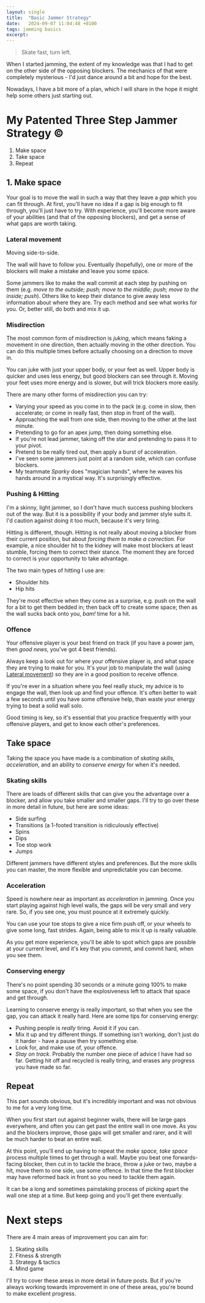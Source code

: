 ```yaml
---
layout: single
title:  "Basic Jammer Strategy"
date:   2024-09-07 11:04:48 +0100
tags: jamming basics
excerpt:
---
```


> Skate fast, turn left.

When I started jamming, the extent of my knowledge was that I had to get on the other side of the opposing blockers. The mechanics of that were completely mysterious - I'd just dance around a bit and hope for the best.

Nowadays, I have a bit more of a plan, which I will share in the hope it might help some others just starting out.

# My Patented Three Step Jammer Strategy &copy;

1. Make space
2. Take space
3. Repeat

## 1. Make space

Your goal is to move the wall in such a way that they leave a _gap_ which you can fit through. At first, you'll have no idea if a gap is big enough to fit through, you'll just have to try. With experience, you'll become more aware of your abilities (and that of the opposing blockers), and get a sense of what gaps are worth taking.

### Lateral movement

Moving side-to-side.

The wall will have to follow you. Eventually (hopefully), one or more of the blockers will make a mistake and leave you some space.

Some jammers like to make the wall commit at each step by pushing on them (e.g. _move to the outside; push; move to the middle; push; move to the inside; push_). Others like to keep their distance to give away less information about where they are. Try each method and see what works for you. Or, better still, do both and mix it up.

### Misdirection

The most common form of misdirection is *juking*, which means faking a movement in one direction, then actually moving in the other direction. You can do this multiple times before actually choosing on a direction to move in.

You can juke with just your upper body, or your feet as well. Upper body is quicker and uses less energy, but good blockers can see through it. Moving your feet uses more energy and is slower, but will trick blockers more easily.

There are many other forms of misdirection you can try:

- Varying your speed as you come in to the pack (e.g. come in slow, then accelerate; or come in really fast, then stop in front of the wall).
- Approaching the wall from one side, then moving to the other at the last minute.
- Pretending to go for an apex jump, then doing something else.
- If you're not lead jammer, taking off the star and pretending to pass it to your pivot.
- Pretend to be really tired out, then apply a burst of acceleration.
- I've seen some jammers just point at a random side, which can confuse blockers.
- My teammate _Sparky_  does "magician hands", where he waves his hands around in a mystical way. It's surprisingly effective.

### Pushing & Hitting

I'm a skinny, light jammer, so I don't have much success pushing blockers out of the way. But it is a possibility if your body and jammer style suits it. I'd caution against doing it too much, because it's very tiring.

Hitting is different, though. Hitting is not really about moving a blocker from their current position, but about _forcing them to make a correction_. For example, a nice shoulder hit to the kidney will make most blockers at least stumble, forcing them to correct their stance. The moment they are forced to correct is your opportunity to take advantage.

The two main types of hitting I use are:

- Shoulder hits
- Hip hits

They're most effective when they come as a surprise, e.g. push on the wall for a bit to get them bedded in; then back off to create some space; then as the wall sucks back onto you, _bam!_ time for a hit.

### Offence

Your offensive player is your best friend on track (if you have a power jam, then _good news_, you've got 4 best friends).

Always keep a look out for where your offensive player is, and what space they are trying to make for you. It's your job to manipulate the wall (using [Lateral movement](#lateral-movement)) so they are in a good position to receive offence.

If you're ever in a situation where you feel really stuck, my advice is to engage the wall, then look up and find your offence. It's often better to wait a few seconds until you have some offensive help, than waste your energy trying to beat a solid wall solo.

Good timing is key, so it's essential that you practice frequently with your offensive players, and get to know each other's preferences.

## Take space

Taking the space you have made is a combination of _skating skills_, _acceleration_, and an ability to _conserve energy_ for when it's needed.

### Skating skills

There are loads of different skills that can give you the advantage over a blocker, and allow you take smaller and smaller gaps. I'll try to go over these in more detail in future, but here are some ideas:

- Side surfing
- Transitions (a 1-footed transition is ridiculously effective)
- Spins
- Dips
- Toe stop work
- Jumps

Different jammers have different styles and preferences. But the more skills you can master, the more flexible and unpredictable you can become.

### Acceleration

Speed is nowhere near as important as _acceleration_ in jamming. Once you start playing against high level walls, the gaps will be very small and very rare. So, if you see one, you must pounce at it extremely quickly.

You can use your toe stops to give a nice firm push off, or your wheels to give some long, fast strides. Again, being able to mix it up is really valuable.

As you get more experience, you'll be able to spot which gaps are possible at your current level, and it's key that you commit, and commit hard, when you see them.

### Conserving energy

There's no point spending 30 seconds or a minute going 100% to make some space, if you don't have the explosiveness left to attack that space and get through.

Learning to conserve energy is really important, so that when you see the gap, you can attack it really hard. Here are some tips for conserving energy:

- Pushing people is _really_ tiring. Avoid it if you can.
- Mix it up and try different things. If something isn't working, don't just do it harder - have a pause then try something else.
- Look for, and make use of, your offence.
- *Stay on track*. Probably the number one piece of advice I have had so far. Getting hit off and recycled is really tiring, and erases any progress you have made so far.

## Repeat

This part sounds obvious, but it's incredibly important and was not obvious to me for a very long time.

When you first start out against beginner walls, there will be large gaps everywhere, and often you can get past the entire wall in one move. As you and the blockers improve, those gaps will get smaller and rarer, and it will be much harder to beat an entire wall.

At this point, you'll end up having to repeat the _make space, take space_ process multiple times to get through a wall. Maybe you beat one forwards-facing blocker, then cut in to tackle the brace, throw a juke or two, maybe a hit, move them to one side, use some offence. In that time the first blocker may have reformed back in front so you need to tackle them again.

It can be a long and sometimes painstaking process of picking apart the wall one step at a time. But keep going and you'll get there eventually.

# Next steps

There are 4 main areas of improvement you can aim for:

1. Skating skills
2. Fitness & strength
3. Strategy & tactics
4. Mind game

I'll try to cover these areas in more detail in future posts. But if you're always working towards improvement in one of these areas, you're bound to make excellent progress.



